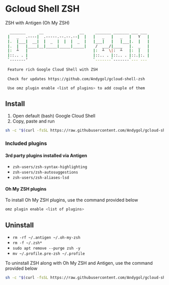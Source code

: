 # Gcloud Shell ZSH

ZSH with Antigen (Oh My ZSH)

```sh
  _______      __                __     _______ _______ ___ ___ 
 |   _   .----|  .-----.--.--.--|  |   |   _   |   _   |   Y   |
 |.  |___|  __|  |  _  |  |  |  _  |   |___|   |   |___|.  |   |
 |.  |   |____|__|_____|_____|_____|    /  ___/|____   |.  _   |
 |:  ┴   |                             |:  ┴  \|:  ┴   |:  |   |
 |::.. . |                             |::.. . |::.. . |::.|:. |
 `-------’                             `-------`-------`--- ---
                                                                
 Feature rich Google Cloud Shell with ZSH                       
                                                                
 Check for updates https://github.com/Andygol/gcloud-shell-zsh  

 Use omz plugin enable <list of plugins> to add couple of them
```

## Install

1. Open default (bash) Google Cloud Shell
2. Copy, paste and run

```sh
sh -c "$(curl -fsSL https://raw.githubusercontent.com/Andygol/gcloud-shell-zsh/main/install.sh)"
```

### Included plugins

#### 3rd party plugins installed via Antigen

- `zsh-users/zsh-syntax-highlighting`
- `zsh-users/zsh-autosuggestions`
- `zsh-users/zsh-aliases-lsd`

#### Oh My ZSH plugins

To install Oh My ZSH plugins, use the command provided below

```sh
omz plugin enable <list of plugins>
```

## Uninstall

- `rm -rf ~/.antigen ~/.oh-my-zsh`
- `rm -f ~/.zsh*`
- `sudo apt remove --purge zsh -y`
- `mv ~/.profile.pre-zsh ~/.profile`

To uninstall ZSH along with Oh My ZSH and Antigen, use the command provided below

```sh
sh -c "$(curl -fsSL https://raw.githubusercontent.com/Andygol/gcloud-shell-zsh/main/uninstall.sh)"
```

